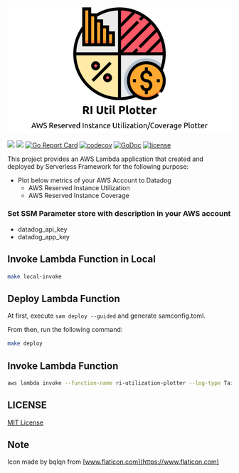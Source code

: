 ![logo](logo.png)

[![](https://github.com/kenzo0107/ri-utilization-plotter/workflows/static%20check/badge.svg)](https://github.com/kenzo0107/ri-utilization-plotter/actions?query=workflow%3A%22static+check%22)
[![](https://github.com/kenzo0107/ri-utilization-plotter/workflows/Test/badge.svg)](https://github.com/kenzo0107/ri-utilization-plotter/actions?query=workflow%3ATest)
[![Go Report Card](https://goreportcard.com/badge/github.com/kenzo0107/ri-utilization-plotter)](https://goreportcard.com/report/github.com/kenzo0107/ri-utilization-plotter)
[![codecov](https://codecov.io/gh/kenzo0107/ri-utilization-plotter/branch/master/graph/badge.svg)](https://codecov.io/gh/kenzo0107/ri-utilization-plotter)
[![GoDoc](https://godoc.org/github.com/kenzo0107/ri-utilization-plotter?status.svg)](https://pkg.go.dev/github.com/kenzo0107/ri-utilization-plotter)
[![license](http://img.shields.io/badge/license-MIT-red.svg?style=flat)](https://raw.githubusercontent.com/kenzo0107/ri-utilization-plotter/master/LICENSE)

This project provides an AWS Lambda application that created and deployed by Serverless Framework for the following purpose:

* Plot below metrics of your AWS Account to Datadog
  - AWS Reserved Instance Utilization
  - AWS Reserved Instance Coverage

### Set SSM Parameter store with description in your AWS account

* datadog_api_key
* datadog_app_key

## Invoke Lambda Function in Local

```sh
make local-invoke
```

## Deploy Lambda Function

At first, execute `sam deploy --guided` and generate samconfig.toml.

From then, run the following command:

```sh
make deploy
```

## Invoke Lambda Function

```sh
aws lambda invoke --function-name ri-utilization-plotter --log-type Tail out.log
```

## LICENSE

[MIT License](https://github.com/kenzo0107/ri-utilization-plotter/blob/master/LICENSE)

## Note

Icon made by bqlqn from [www.flaticon.com](https://www.flaticon.com)
